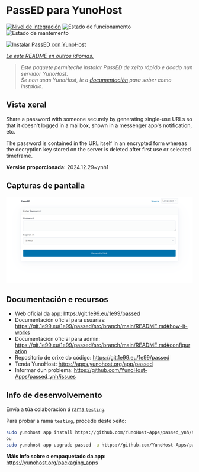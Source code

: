 <!--
NOTA: Este README foi creado automáticamente por <https://github.com/YunoHost/apps/tree/master/tools/readme_generator>
NON debe editarse manualmente.
-->

# PassED para YunoHost

[![Nivel de integración](https://apps.yunohost.org/badge/integration/passed)](https://ci-apps.yunohost.org/ci/apps/passed/)
![Estado de funcionamento](https://apps.yunohost.org/badge/state/passed)
![Estado de mantemento](https://apps.yunohost.org/badge/maintained/passed)

[![Instalar PassED con YunoHost](https://install-app.yunohost.org/install-with-yunohost.svg)](https://install-app.yunohost.org/?app=passed)

*[Le este README en outros idiomas.](./ALL_README.md)*

> *Este paquete permíteche instalar PassED de xeito rápido e doado nun servidor YunoHost.*  
> *Se non usas YunoHost, le a [documentación](https://yunohost.org/install) para saber como instalalo.*

## Vista xeral

Share a password with someone securely by generating single-use URLs so that it doesn't logged in a mailbox, shown in a messenger app's notification, etc. 

The password is contained in the URL itself in an encrypted form whereas the decryption key stored on the server is deleted after first use or selected timeframe. 


**Versión proporcionada:** 2024.12.29~ynh1

## Capturas de pantalla

![Captura de pantalla de PassED](./doc/screenshots/passed_ynh.png)

## Documentación e recursos

- Web oficial da app: <https://git.1e99.eu/1e99/passed>
- Documentación oficial para usuarias: <https://git.1e99.eu/1e99/passed/src/branch/main/README.md#how-it-works>
- Documentación oficial para admin: <https://git.1e99.eu/1e99/passed/src/branch/main/README.md#configuration>
- Repositorio de orixe do código: <https://git.1e99.eu/1e99/passed>
- Tenda YunoHost: <https://apps.yunohost.org/app/passed>
- Informar dun problema: <https://github.com/YunoHost-Apps/passed_ynh/issues>

## Info de desenvolvemento

Envía a túa colaboración á [rama `testing`](https://github.com/YunoHost-Apps/passed_ynh/tree/testing).

Para probar a rama `testing`, procede deste xeito:

```bash
sudo yunohost app install https://github.com/YunoHost-Apps/passed_ynh/tree/testing --debug
ou
sudo yunohost app upgrade passed -u https://github.com/YunoHost-Apps/passed_ynh/tree/testing --debug
```

**Máis info sobre o empaquetado da app:** <https://yunohost.org/packaging_apps>

